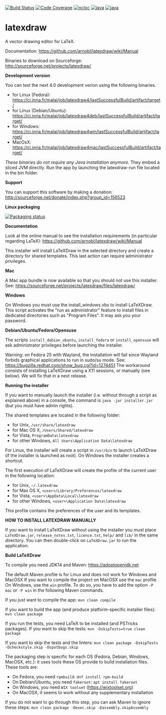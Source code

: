 
[![Build Status](https://ci.inria.fr/malai/job/latexdraw/badge/icon)](https://ci.inria.fr/malai/job/latexdraw/)
[![Code Coverage](https://sonarcloud.io/api/project_badges/measure?project=net.sf.latexdraw%3Alatexdraw&metric=coverage)](https://sonarcloud.io/dashboard?id=net.sf.latexdraw%3Alatexdraw)
[![ncloc](https://sonarcloud.io/api/project_badges/measure?project=net.sf.latexdraw%3Alatexdraw&metric=ncloc)](https://sonarcloud.io/dashboard?id=net.sf.latexdraw%3Alatexdraw)
[![java](https://img.shields.io/badge/java-11-blue.svg)](https://www.oracle.com/technetwork/java/javase/overview/index.html)
[![java](https://img.shields.io/badge/license-GPL3-green.svg)](https://github.com/arnobl/latexdraw/blob/master/latexdraw-core/net.sf.latexdraw/license.txt)<br/>

latexdraw
=========

A vector drawing editor for LaTeX.

Documentation:
https://github.com/arnobl/latexdraw/wiki/Manual

Binaries to download on Sourceforge:
http://sourceforge.net/projects/latexdraw/

**Development version**

You can test the next 4.0 development verion using the following binaries.
- for Linux (Fedora): https://ci.inria.fr/malai/job/latexdraw4/lastSuccessfulBuild/artifact/target/
- for Linux (Debian/Ubuntu): https://ci.inria.fr/malai/job/latexdraw4deb/lastSuccessfulBuild/artifact/target/
- for Windows: https://ci.inria.fr/malai/job/latexdraw4win/lastSuccessfulBuild/artifact/target/
- MacOsX: https://ci.inria.fr/malai/job/latexdraw4mac/lastSuccessfulBuild/artifact/target/

*These binaries do not require any Java installation anymore.*
They embed a sliced JVM directly.
Run the app by launching the latexdraw-run file located in the bin folder.


**Support**

You can support this software by making a donation:
http://sourceforge.net/donate/index.php?group_id=156523


**Linux packaging** 

[![Packaging status](https://repology.org/badge/vertical-allrepos/latexdraw.svg)](https://repology.org/metapackage/latexdraw)


**Documentation**

Look at the online manual to see the installation requirements (in particular regarding LaTeX):
https://github.com/arnobl/latexdraw/wiki/Manual


This installer will install LaTeXDraw in the selected directory and create a directory for shared templates.
This last action can require administrator privileges.

**Mac**

A Mac app bundle is now available so that you should not use this installer.
See: https://sourceforge.net/projects/latexdraw/files/latexdraw/


**Windows**

On Windows you must use the install_windows.vbs to install LaTeXDraw.
This script activates the "run as administrator" feature to install
files in dedicated directories such as "Program Files". It may ask you your password.


**Debian/Ubuntu/Fedora/Opensuse**

The scripts `install_debian_ubuntu`, `install_fedora` or `install_opensuse` will ask
administrator privileges before launching the installer.

Warning: on Fedora 25 with Wayland, the installation will fail since Wayland forbids graphical applications
to run in sudo/su mode. See: https://bugzilla.redhat.com/show_bug.cgi?id=1274451
The workaround consists of installing LaTeXDraw using a X11 sessions, or manually (see below). We will fix that in a next release.


**Running the installer**

If you want to manually launch the installer (i.e. without through a script as explained above)
in a console, the command is `java -jar installer.jar` (but you must have admin rights).

The shared templates are located in the following folder:
 - for Unix, `/usr/share/latexdraw`
 - for Mac OS X, `/Users/Shared/latexdraw`
 - for Vista, `ProgramData\latexdraw`
 - for other Windows, `All Users\Application Data\latexdraw`

For Linux, the installer will create a script in `/usr/bin` to launch LaTeXDraw (if the installer is launched as root).
On Windows the installer creates a shortcut.

The first execution of LaTeXDraw will create the profile of the current user in the following location:
 - for Unix, `~/.latexdraw`
 - for Max OS X, `<user>/Library/Preferences/latexdraw`
 - for Vista, `<user>\AppData\Local\latexdraw`
 - for other Windows, `<user>\Application Data\latexdraw`

This profile contains the preferences of the user and its templates.


**HOW TO INSTALL LATEXDRAW MANUALLY**

If you want to install LaTeXDraw without using the installer you must place `LaTeXDraw.jar`,
`release_notes.txt`, `licence.txt`, `help/` and `lib/` in the same directory.
You can then double-click on `LaTeXDraw.jar` to run the application.


**Build LaTeXDraw**

To compile you need JDK14 and Maven:
https://adoptopenjdk.net

The default Maven profile is for Linux and does not work for Windows and MacOSX
If you want to compile the project on MacOSX use the `mac` profile.
On Windows, use the `win` profile.
To do so, you have to add the option `-P mac` or `-P win` in the following Maven commands.

If you just want to compile the app:
`mvn clean compile`

If you want to build the app (and produce platform-specific installer files):
`mvn clean package`

If you run the tests, you need LaTeX to be installed (and PSTricks packages). 
If you want to skip the tests:
`mvn -DskipTests=true clean package`

If you want to skip the tests and the linters:
`mvn clean package -DskipTests -Dcheckstyle.skip -Dspotbugs.skip`

The packaging step is specific for each OS (Fedora, Debian, Windows, MacOSX, etc.):
it uses tools these OS provide to build installation files.
These tools are:
- On Fedora, you need `rpmbuild`:
 `dnf install rpm-build`
- On Debian/Ubuntu, you need `fakeroot`: `apt install fakeroot`
- On Windows, you need `WIX toolset` (https://wixtoolset.org)
- On MacOSX, it seems to work without any supplementary installation

If you do not want to go through this step, you can ask Maven to ignore these steps:
`mvn clean package -Dexec.skip -Dassembly.skipAssembly`


